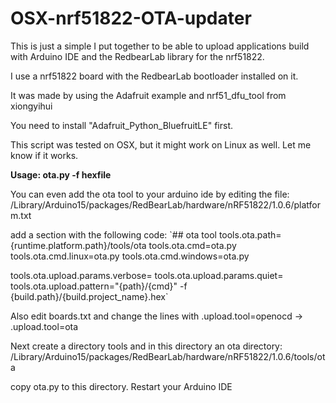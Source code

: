 # OSX-nrf51822-OTA-updater
This is just a simple I put together to be able to upload applications build with Arduino IDE and the RedbearLab library for the nrf51822.

I use a nrf51822 board with the RedbearLab bootloader installed on it.

It was made by using the Adafruit example and nrf51_dfu_tool from xiongyihui

You need to install "Adafruit_Python_BluefruitLE" first.

This script was tested on OSX, but it might work on Linux as well. Let me know if it works.

**Usage: ota.py -f hexfile**

You can even add the ota tool to your arduino ide by editing the file:
/Library/Arduino15/packages/RedBearLab/hardware/nRF51822/1.0.6/platform.txt

add a section with the following code:
`## ota tool
tools.ota.path={runtime.platform.path}/tools/ota
tools.ota.cmd=ota.py
tools.ota.cmd.linux=ota.py
tools.ota.cmd.windows=ota.py

tools.ota.upload.params.verbose=
tools.ota.upload.params.quiet=
tools.ota.upload.pattern="{path}/{cmd}" -f {build.path}/{build.project_name}.hex`

Also edit boards.txt and change the lines with .upload.tool=openocd -> .upload.tool=ota

Next create a directory tools and in this directory an ota directory:
/Library/Arduino15/packages/RedBearLab/hardware/nRF51822/1.0.6/tools/ota

copy ota.py to this directory. Restart your Arduino IDE